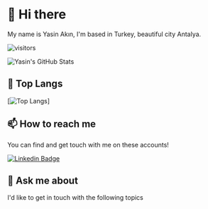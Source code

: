# 👋 Hi there

My name is Yasin Akın, I'm based in Turkey, beautiful city Antalya.

![visitors](https://img.shields.io/badge/dynamic/json?color=informational&label=visitor%20count&query=value&url=https%3A%2F%2Fapi.countapi.xyz%2Fhit%2Fyasinakinn.yasinakinn%2Freadme)

![Yasin's GitHub Stats](https://github-readme-stats.vercel.app/api?username=yasinakinn&show_icons=true&theme=prussian&count_private=true)

## 💼 Top Langs

[![Top Langs](https://github-readme-stats.vercel.app/api/top-langs/?username=yasinakinn&show_icons=true&theme=prussian&count_private=true&layout=compact)]



## 📫 How to reach me

You can find and get touch with me on these accounts!

[![Linkedin Badge](https://img.shields.io/badge/yasinakin-follow%20on%20linkedin-blue?style=for-the-badge&logo=linkedin)](https://www.linkedin.com/in/yasinakin/)

## 💬 Ask me about

I'd like to get in touch with the following topics
